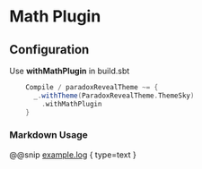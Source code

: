 # Math Plugin

## Configuration

Use **withMathPlugin** in build.sbt


```scala
    Compile / paradoxRevealTheme ~= {
      _.withTheme(ParadoxRevealTheme.ThemeSky)
        .withMathPlugin
    }
```

### Markdown Usage

@@snip [example.log](../snippets/math.txt) { type=text }